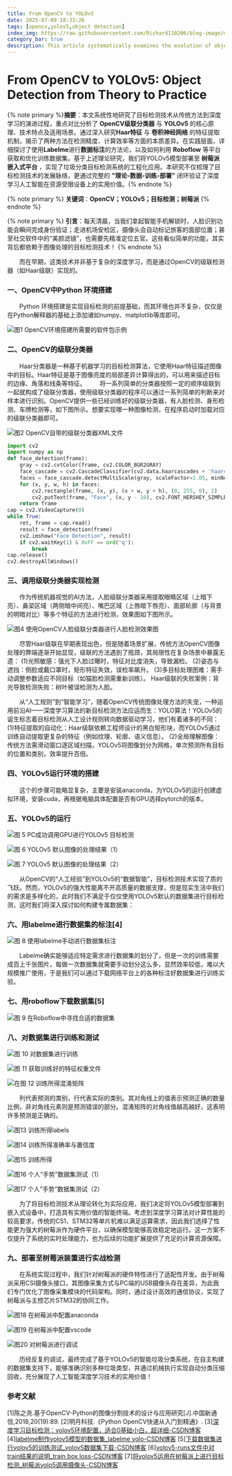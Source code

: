 ```yaml
---
title: From OpenCV to YOLOv5
date: 2025-07-09 18:33:26
tags: [opencv,yolov5,object detection]
index_img: https://raw.githubusercontent.com/Richard110206/blog-image/main/cover/From-OpenCV-to-YOLOv5-Object-Detection-from-Theory-to-Practice.png
category_bar: true
description: This article systematically examines the evolution of object detection technologies from traditional methods to deep learning.
---
```


 
 # From OpenCV to YOLOv5: Object Detection from Theory to Practice
{% note primary %}**摘要**：本文系统性地研究了目标检测技术从传统方法到深度学习的演进过程，重点对比分析了 **OpenCV级联分类器** 与 **YOLOv5** 的核心原理、技术特点及适用场景。通过深入研究**Haar特征** 与 **卷积神经网络** 的特征提取机制，揭示了两种方法在检测精度、计算效率等方面的本质差异。在实践层面，详细探讨了使用**Labelme**进行**数据标注**的方法论，以及如何利用 **Roboflow** 等平台获取和优化训练数据集。基于上述理论研究，我们将YOLOv5模型部署至 **树莓派嵌入式平台** ，实现了垃圾分类目标检测系统的工程化应用。本研究不仅梳理了目标检测技术的发展脉络，更通过完整的 **"理论-数据-训练-部署"** 闭环验证了深度学习人工智能在资源受限设备上的实用价值。{% endnote %}


{% note primary %}
**关键词**：**OpenCV；YOLOv5；目标检测；树莓派**
{% endnote %}

{% note primary %}
**引言**：每天清晨，当我们拿起智能手机解锁时，人脸识别功能会瞬间完成身份验证；走进机场安检区，摄像头会自动标记旅客的面部位置；甚至社交软件中的“美颜滤镜”，也需要先精准定位五官。这些看似简单的功能，其实背后都依赖于图像处理的目标检测技术！
{% endnote %}

&emsp;&emsp;而在早期，这类技术并非基于复杂的深度学习，而是通过OpenCV的级联检测器（如Haar级联）实现的。

### 一、OpenCV中Python 环境搭建
&emsp;&emsp;Python 环境搭建是实现目标检测的前提基础，而其环境也并不复杂，仅仅是在Python解释器的基础上添加诸如numpy、matplotlib等库即可。

![图1 OpenCV环境搭建所需要的软件包示例](https://raw.githubusercontent.com/Richard110206/Blog-image/main/article/From-OpenCV-to-YOLOv5-Object-Detection-from-Theory-to-Practice/%E5%9B%BE%E7%89%871.png)

### 二、OpenCV的级联分类器
&emsp;&emsp;Haar分类器是一种基于机器学习的目标检测算法，它使用Haar特征描述图像中的目标。Haar特征是基于图像亮度的局部差异计算得出的，可以用来描述目标的边缘、角落和线条等特征。
&emsp;&emsp;将一系列简单的分类器按照一定的顺序级联到一起就构成了级联分类器，使用级联分类器的程序可以通过一系列简单的判断来对样本进行识别。OpenCV提供一些已经训练好的级联分类器，有人脸检测、身形检测、车牌检测等，如下图所示。想要实现哪一种图像检测，在程序启动时加载对应的级联分类器即可。

![图2 OpenCV自带的级联分类器XML文件](https://raw.githubusercontent.com/Richard110206/Blog-image/main/article/From-OpenCV-to-YOLOv5-Object-Detection-from-Theory-to-Practice/%E5%9B%BE%E7%89%872.png)

```python
import cv2
import numpy as np
def face_detection(frame):
    gray = cv2.cvtColor(frame, cv2.COLOR_BGR2GRAY)
    face_cascade = cv2.CascadeClassifier(cv2.data.haarcascades + 'haarcascade_frontalface_default.xml')
    faces = face_cascade.detectMultiScale(gray, scaleFactor=1.05, minNeighbors=9, minSize=(30, 30))
    for (x, y, w, h) in faces:
        cv2.rectangle(frame, (x, y), (x + w, y + h), (0, 255, 0), 2)
        cv2.putText(frame, "Face", (x, y - 10), cv2.FONT_HERSHEY_SIMPLEX, 0.9, (0, 255, 0), 2)
    return frame
cap = cv2.VideoCapture(0)
while True:
    ret, frame = cap.read()
    result = face_detection(frame)
    cv2.imshow("Face Detection", result)
    if cv2.waitKey(1) & 0xFF == ord('q'):
        break
cap.release()
cv2.destroyAllWindows()
```

### 三、调用级联分类器实现检测
&emsp;&emsp;作为传统机器视觉的AI方法，人脸级联分类器采用提取眼睛区域（上暗下亮）、鼻梁区域（两侧暗中间亮）、嘴巴区域（上唇暗下唇亮）、面部轮廓（与背景的明暗对比）等多个特征的方法进行检测，效果图如下图所示。

![图4 使用OpenCV人脸级联分类器进行人脸检测效果图](https://raw.githubusercontent.com/Richard110206/Blog-image/main/article/From-OpenCV-to-YOLOv5-Object-Detection-from-Theory-to-Practice/%E5%9B%BE%E7%89%873.png)

&emsp;&emsp;尽管Haar级联在早期表现出色，但是随着场景扩展，传统方法OpenCV图像处理的弊端逐渐开始显现，级联的方法遇到了瓶颈，其局限性在复杂场景中暴露无遗：
(1)光照敏感：强光下人脸过曝时，特征对比度消失，导致漏检。
(2)姿态与遮挡：侧脸或戴口罩时，矩形特征失效，误检率飙升。
(3)多目标处理困难：需手动调整参数适应不同目标（如猫脸检测需重新训练）。
Haar级联的失败案例：背光导致检测失败：树叶被误检测为人脸。

&emsp;&emsp;从“人工规则”到“智能学习”，随着OpenCV传统图像处理方法的失宠，一种运用前沿AI——深度学习算法的新目标检测方法应运而生：YOLO算法！YOLOv5的诞生标志着目标检测从人工设计规则转向数据驱动学习，他们有着诸多的不同：
(1)特征提取的自动化：Haar级联依赖工程师设计的黑白矩形块，而YOLOv5通过训练自动提取更复杂的特征（例如纹理、轮廓、语义信息）。
(2)全局理解图像：传统方法需滑动窗口逐区域扫描，YOLOv5将图像划分为网格，单次预测所有目标的位置和类别，效率提升百倍。
### 四、YOLOv5运行环境的搭建
&emsp;&emsp;这个的步骤可能略显复杂，主要是安装anaconda，为YOLOv5的运行创建虚拟环境，安装cuda，再根据电脑具体配置是否有GPU选择pytorch的版本。

### 五、YOLOv5的运行

![图 5 PC成功调用GPU进行YOLOv5 目标检测](https://raw.githubusercontent.com/Richard110206/Blog-image/main/article/From-OpenCV-to-YOLOv5-Object-Detection-from-Theory-to-Practice/%E5%9B%BE%E7%89%875.png)

![图 6 YOLOv5 默认图像的处理结果（1）](https://raw.githubusercontent.com/Richard110206/Blog-image/main/article/From-OpenCV-to-YOLOv5-Object-Detection-from-Theory-to-Practice/%E5%9B%BE%E7%89%876.png)

![图 7 YOLOv5 默认图像的处理结果（2）](https://raw.githubusercontent.com/Richard110206/Blog-image/main/article/From-OpenCV-to-YOLOv5-Object-Detection-from-Theory-to-Practice/%E5%9B%BE%E7%89%877.png)

&emsp;&emsp;从OpenCV的“人工经验”到YOLOv5的“数据智能”，目标检测技术实现了质的飞跃。然而，YOLOv5的强大性能离不开高质量的数据支撑，但是现实生活中我们的需求是多样化的，此时我们不满足于仅仅使用YOLOv5默认的数据集进行目标检测，这时我们将深入探讨如何构建专属数据集：
### 六、用labelme进行数据集的标注[4]

![图 8 使用labelme手动进行数据集标注](https://raw.githubusercontent.com/Richard110206/Blog-image/main/article/From-OpenCV-to-YOLOv5-Object-Detection-from-Theory-to-Practice/%E5%9B%BE%E7%89%878.png)

&emsp;&emsp;Labelme确实能够适应特定需求进行数据集的划分了，但是一次的训练需要成百上千张图片，每做一次数据集就需要手动划分这么多，显然效率较低，难以大规模推广使用，于是我们可以通过下载网络平台上的各种标注好数据集进行训练实验。
### 七、用roboflow下载数据集[5]

![图 9 在Roboflow中寻找合适的数据集](https://raw.githubusercontent.com/Richard110206/Blog-image/main/article/From-OpenCV-to-YOLOv5-Object-Detection-from-Theory-to-Practice/%E5%9B%BE%E7%89%879.png)

### 八、对数据集进行训练和测试

![图 10 对数据集进行训练](https://raw.githubusercontent.com/Richard110206/Blog-image/main/article/From-OpenCV-to-YOLOv5-Object-Detection-from-Theory-to-Practice/%E5%9B%BE%E7%89%8710.png)

![图 11 获取训练好的特征权重文件](https://raw.githubusercontent.com/Richard110206/Blog-image/main/article/From-OpenCV-to-YOLOv5-Object-Detection-from-Theory-to-Practice/%E5%9B%BE%E7%89%8711.png)

![在图 12 训练所得混淆矩阵](https://raw.githubusercontent.com/Richard110206/Blog-image/main/article/From-OpenCV-to-YOLOv5-Object-Detection-from-Theory-to-Practice/%E5%9B%BE%E7%89%8712.png)

&emsp;&emsp;列代表预测的类别，行代表实际的类别。其对角线上的值表示预测正确的数量比例，非对角线元素则是预测错误的部分。混淆矩阵的对角线值越高越好，这表明许多预测是正确的。

![图13 训练所得labels](https://raw.githubusercontent.com/Richard110206/Blog-image/main/article/From-OpenCV-to-YOLOv5-Object-Detection-from-Theory-to-Practice/%E5%9B%BE%E7%89%8713.png)

![图14 训练所得准确率与置信度](https://raw.githubusercontent.com/Richard110206/Blog-image/main/article/From-OpenCV-to-YOLOv5-Object-Detection-from-Theory-to-Practice/%E5%9B%BE%E7%89%8714.png)

![图15 训练所得](https://raw.githubusercontent.com/Richard110206/Blog-image/main/article/From-OpenCV-to-YOLOv5-Object-Detection-from-Theory-to-Practice/%E5%9B%BE%E7%89%8715.png)

![图16 个人“手势”数据集测试（1）](https://raw.githubusercontent.com/Richard110206/Blog-image/main/article/From-OpenCV-to-YOLOv5-Object-Detection-from-Theory-to-Practice/%E5%9B%BE%E7%89%8716.png)

![图17 个人“手势”数据集测试（2）](https://raw.githubusercontent.com/Richard110206/Blog-image/main/article/From-OpenCV-to-YOLOv5-Object-Detection-from-Theory-to-Practice/%E5%9B%BE%E7%89%8717.png)

&emsp;&emsp;为了将目标检测技术从理论转化为实际应用，我们决定将YOLOv5模型部署到嵌入式设备中，打造具有实用价值的智能终端。考虑到深度学习算法对计算性能的较高要求，传统的C51、STM32等单片机难以满足运算需求，因此我们选择了性能更为强大的树莓派作为硬件平台，以确保模型能够高效稳定地运行。这一方案不仅提升了系统的实时处理能力，也为后续的功能扩展提供了充足的计算资源保障。

### 九、部署至树莓派装置进行实战检测
&emsp;&emsp;在系统实现过程中，我们针对树莓派的硬件特性进行了适配性开发。由于树莓派采用CSI摄像头接口，其图像采集方式与PC端的USB摄像头存在差异，为此我们专门优化了图像采集模块的代码架构。同时，通过设计高效的通信协议，实现了树莓派与主控芯片STM32的协同工作。

![图18 在树莓派中配置anaconda](https://raw.githubusercontent.com/Richard110206/Blog-image/main/article/From-OpenCV-to-YOLOv5-Object-Detection-from-Theory-to-Practice/%E5%9B%BE%E7%89%8718.png)

![图19 在树莓派中配置vscode](https://raw.githubusercontent.com/Richard110206/Blog-image/main/article/From-OpenCV-to-YOLOv5-Object-Detection-from-Theory-to-Practice/%E5%9B%BE%E7%89%8719.png)

![图20 对树莓派进行调试](https://raw.githubusercontent.com/Richard110206/Blog-image/main/article/From-OpenCV-to-YOLOv5-Object-Detection-from-Theory-to-Practice/%E5%9B%BE%E7%89%8720.png)

&emsp;&emsp;历经反复的调试，最终完成了基于YOLOv5的智能垃圾分类系统，在自主构建的数据集支持下，能够准确识别多种垃圾类型，并通过机械执行实现自动分类压缩回收，充分展现了人工智能深度学习技术的实用价值！

### 参考文献

[1]陈之尧.基于OpenCV-Python的图像分割技术的设计与应用研究[J].中国新通信,2018,20(19):89.
[2]明月科技.《Python OpenCV快速从入门到精通》.
[3][深度学习目标检测：yolov5环境配置，适合0基础小白，超详细-CSDN博客](https://blog.csdn.net/qq_67105081/article/details/138232424?ops_request_misc=%7B%22request_id%22%3A%22b368614c237378c5bf41ba67bb6c3883%22%2C%22scm%22%3A%2220140713.130102334..%22%7D&request_id=b368614c237378c5bf41ba67bb6c3883&biz_id=0&utm_medium=distribute.pc_search_result.none-task-blog-2~all~top_positive~default-1-138232424-null-null.142%5Ev102%5Epc_search_result_base2&utm_term=yolov5%E7%8E%AF%E5%A2%83%E9%85%8D%E7%BD%AE%E6%90%AD%E5%BB%BA&spm=1018.2226.3001.4187)
[4][labelme制作yolov5模型的数据集_labelme yolo-CSDN博客](https://blog.csdn.net/weixin_45736855/article/details/129583272?ops_request_misc=&request_id=&biz_id=102&utm_term=yolov5%E7%9A%84labelme%E6%A0%87%E6%B3%A8%E6%95%B0%E6%8D%AE%E9%9B%86&utm_medium=distribute.pc_search_result.none-task-blog-2~all~sobaiduweb~default-0-129583272.142%5Ev102%5Epc_search_result_base2&spm=1018.2226.3001.4187)
[5][下载数据集进行yolov5的训练测试_yolov5数据集下载-CSDN博客](https://blog.csdn.net/2401_86849688/article/details/145814831?spm=1001.2014.3001.5501)
[6][yolov5-runs文件中对train结果的说明_train box loss-CSDN博客](https://blog.csdn.net/qq_45305490/article/details/125219937?ops_request_misc=%7B%22request_id%22%3A%22d18d63f66eeb3c007e4fab2cfbb532b2%22%2C%22scm%22%3A%2220140713.130102334.pc_all.%22%7D&request_id=d18d63f66eeb3c007e4fab2cfbb532b2&biz_id=0&utm_medium=distribute.pc_search_result.none-task-blog-2~all~first_rank_ecpm_v1~rank_v31_ecpm-1-125219937-null-null.142%5Ev102%5Epc_search_result_base2&utm_term=yolov5%E6%96%87%E4%BB%B6%E4%B8%8B%E7%9A%84runs%20train&spm=1018.2226.3001.4187)
[7][将yolov5运用在树莓派上进行目标检测_树莓派yolo5调用摄像头-CSDN博客](https://blog.csdn.net/2401_86849688/article/details/145858990?spm=1001.2014.3001.5501)

